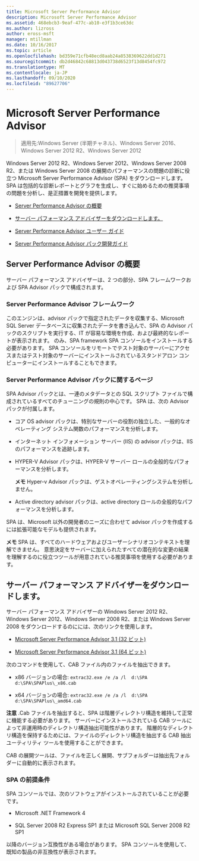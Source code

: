 ```yaml
---
title: Microsoft Server Performance Advisor
description: Microsoft Server Performance Advisor
ms.assetid: 468ebcb3-9eaf-477c-ab10-e3f1b3ce63dc
ms.author: lizross
author: eross-msft
manager: mtillman
ms.date: 10/16/2017
ms.topic: article
ms.openlocfilehash: bd359e71cfb48ecd8aab24a8538369622dd1d271
ms.sourcegitcommit: db2d46842c68813d043738d6523f13d8454fc972
ms.translationtype: MT
ms.contentlocale: ja-JP
ms.lasthandoff: 09/10/2020
ms.locfileid: "89627706"
---
```

# <a name="microsoft-server-performance-advisor"></a>Microsoft Server Performance Advisor

>適用先:Windows Server (半期チャネル)、Windows Server 2016、Windows Server 2012 R2、Windows Server 2012

Windows Server 2012 R2、Windows Server 2012、Windows Server 2008 R2、または Windows Server 2008 の展開のパフォーマンスの問題の診断に役立つ Microsoft Server Performance Advisor (SPA) をダウンロードします。 SPA は包括的な診断レポートとグラフを生成し、すぐに始めるための推奨事項の問題を分析し、是正措置を開発を提供します。

-   [Server Performance Advisor の概要](#bkmk-aboutspa)

-   [サーバー パフォーマンス アドバイザーをダウンロードします。](#bkmk-downloadspa)

-   [Server Performance Advisor ユーザー ガイド](server-performance-advisor-users-guide.md)

-   [Server Performance Advisor パック開発ガイド](server-performance-advisor-pack-development-guide.md)

## <a name="overview-of-server-performance-advisor"></a><a href="" id="bkmk-aboutspa"></a>Server Performance Advisor の概要

サーバー パフォーマンス アドバイザーは、2 つの部分、SPA フレームワークおよび SPA Advisor パックで構成されます。

### <a name="the-server-performance-advisor-framework"></a>Server Performance Advisor フレームワーク

このエンジンは、advisor パックで指定されたデータを収集する、Microsoft SQL Server データベースに収集されたデータを書き込んで、SPA の Advisor パックのスクリプトを実行する、IT が容易な環境を作成、および最終的なレポートが表示されます。 のみ、SPA framework SPA コンソールをインストールする必要があります。 SPA コンソールをリモートでテスト対象のサーバーにアクセスまたはテスト対象のサーバーにインストールされているスタンドアロン コンピューターにインストールすることもできます。

### <a name="server-performance-advisor-packs"></a>Server Performance Advisor パックに関するページ

SPA Advisor パックとは、一連のメタデータとの SQL スクリプト ファイルで構成されているすべてのチューニングの規則の中心です。 SPA は、次の Advisor パックが付属します。

-   コア OS advisor パックは、特別なサーバーの役割の独立した、一般的なオペレーティング システム関数のパフォーマンスを分析します。

-   インターネット インフォメーション サーバー (IIS) の advisor パックは、IIS のパフォーマンスを追跡します。

-   HYPER-V Advisor パックは、HYPER-V サーバー ロールの全般的なパフォーマンスを分析します。

    **メモ** Hyper-v Advisor パックは、ゲストオペレーティングシステムを分析しません。



-   Active directory advisor パックは、active directory ロールの全般的なパフォーマンスを分析します。

SPA は、Microsoft 以外の開発者のニーズに合わせて advisor パックを作成するには拡張可能なモデルも提供されます。

**メモ** SPA は、すべてのハードウェアおよびユーザーシナリオコンテキストを理解できません。 意思決定をサーバーに加えられたすべての潜在的な変更の結果を理解するのに役立つツールが用意されている推奨事項を使用する必要があります。



## <a name="download-server-performance-advisor"></a><a href="" id="bkmk-downloadspa"></a>サーバー パフォーマンス アドバイザーをダウンロードします。


サーバー パフォーマンス アドバイザーの Windows Server 2012 R2、Windows Server 2012、Windows Server 2008 R2、または Windows Server 2008 をダウンロードするのにには、次のリンクを使用します。

-   [Microsoft Server Performance Advisor 3.1 (32 ビット)](https://go.microsoft.com/fwlink/p/?linkid=327751)

-   [Microsoft Server Performance Advisor 3.1 (64 ビット)](https://go.microsoft.com/fwlink/p/?linkid=327752)

次のコマンドを使用して、CAB ファイル内のファイルを抽出できます。

-   x86 バージョンの場合: `extrac32.exe /e /a /l  d:\SPA   d:\SPA\SPAPlus\_x86.cab`

-   x64 バージョンの場合: `extrac32.exe /e /a /l  d:\SPA   d:\SPA\SPAPlus\_amd64.cab`

**注意** .Cab ファイルを抽出すると、SPA は階層ディレクトリ構造を維持して正常に機能する必要があります。 サーバーにインストールされている CAB ツールによって非運用時のディレクトリ構造抽出可能性があります。 階層的なディレクトリ構造を保持するためには、ファイルのディレクトリ構造を抽出する CAB 抽出ユーティリティ ツールを使用することができます。

CAB の展開ツールは、ファイルを正しく展開、サブフォルダーは抽出先フォルダーに自動的に表示されます。

### <a name="spa-prerequisites"></a>SPA の前提条件

SPA コンソールでは、次のソフトウェアがインストールされていることが必要です。

-   Microsoft .NET Framework 4

-   SQL Server 2008 R2 Express SP1 または Microsoft SQL Server 2008 R2 SP1

以降のバージョン互換性がある場合があります。 SPA コンソールを使用して、既知の製品の非互換性が表示されます。
